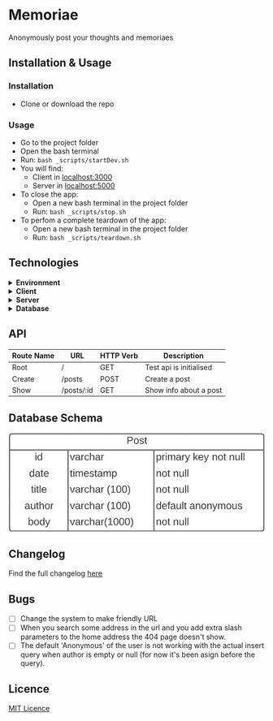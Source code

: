 # Memoriae

Anonymously post your thoughts and memoriaes

## Installation & Usage

### Installation

- Clone or download the repo

### Usage

- Go to the project folder
- Open the bash terminal
- Run: `bash _scripts/startDev.sh`
- You will find:
  - Client in [localhost:3000](http://localhost:3000/) 
  - Server in [localhost:5000](http://localhost:5000/)
- To close the app:
  - Open a new bash terminal in the project folder
  - Run: `bash _scripts/stop.sh`
- To perfom a complete teardown of the app:
  - Open a new bash terminal in the project folder
  - Run: `bash _scripts/teardown.sh`

## Technologies

<details>
  <summary><b>Environment</b></summary>

- [Docker](https://www.docker.com/)

</details>

<details>
  <summary><b>Client</b></summary>
  
  - HTML
  - CSS
  - JavaScript
  - [NPM](https://www.npmjs.com/)
    - [lite-server](https://www.npmjs.com/package/lite-server)
    - [concurrently](https://www.npmjs.com/package/concurrently)
    - [watchify](https://www.npmjs.com/package/watchify)

</details>

<details>
  <summary><b>Server</b></summary>

- [NodeJs](https://nodejs.org/en/)
- [NPM](https://www.npmjs.com/)
  - [express](https://www.npmjs.com/package/express)
  - [cors](https://www.npmjs.com/package/cors)
  - [cross-env](https://www.npmjs.com/package/cross-env)
  - [morgan](https://www.npmjs.com/package/morgan)
  - [uuid](https://www.npmjs.com/package/uuid)
  - [nodemon](https://www.npmjs.com/package/nodemon)
  - [pg](https://www.npmjs.com/package/pg)

</details>

<details>
  <summary><b>Database</b></summary>

- [PostgreSQL](https://www.postgresql.org/)

</details>

## API

| Route Name | URL        | HTTP Verb | Description             |
| ---------- | ---------- | --------- | ----------------------- |
| Root       | /          | GET       | Test api is initialised |
| Create     | /posts     | POST      | Create a post           |
| Show       | /posts/:id | GET       | Show info about a post  |

## Database Schema

![Database Schema](./readme_assets/db_schema.jpg)

## Changelog

Find the full changelog [here](./changelog.md)

## Bugs

- [ ]  Change the system to make friendly URL
- [ ]  When you search some address in the url and you add extra slash parameters to the home address the 404 page doesn't show.
- [ ]  The default 'Anonymous' of the user is not working with the actual insert query when author is empty or null (for now it's been asign before the query).

## Licence

[MIT Licence](https://opensource.org/licenses/mit-license.php)
